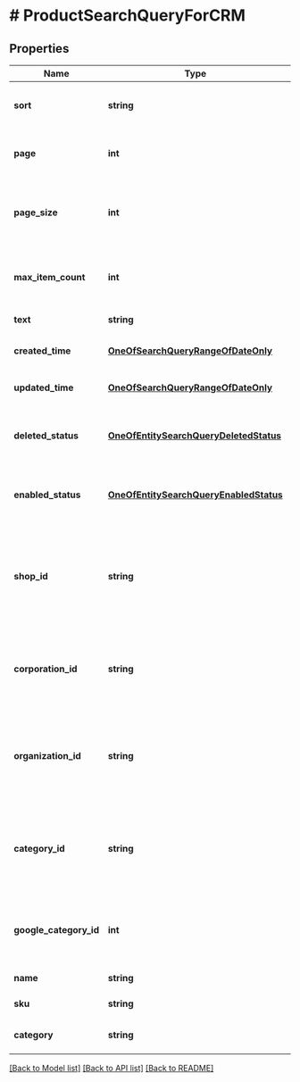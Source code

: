 # # ProductSearchQueryForCRM

## Properties

Name | Type | Description | Notes
------------ | ------------- | ------------- | -------------
**sort** | **string** | Sorting criteria in format \&quot;[+|-]property[,...]\&quot;. | [optional]
**page** | **int** | One-based index of the page to return. | [optional]
**page_size** | **int** | The maximum number of items to return. The maximum value is 50. | [optional]
**max_item_count** | **int** | The maximum number of items to return in non-paged mode. | [optional]
**text** | **string** | Text to search. | [optional]
**created_time** | [**OneOfSearchQueryRangeOfDateOnly**](OneOfSearchQueryRangeOfDateOnly.md) | A time range for entry creation time. | [optional]
**updated_time** | [**OneOfSearchQueryRangeOfDateOnly**](OneOfSearchQueryRangeOfDateOnly.md) | A time range for entry last update time. | [optional]
**deleted_status** | [**OneOfEntitySearchQueryDeletedStatus**](OneOfEntitySearchQueryDeletedStatus.md) | Indicates if to search existing, deleted or all entities. | [optional]
**enabled_status** | [**OneOfEntitySearchQueryEnabledStatus**](OneOfEntitySearchQueryEnabledStatus.md) | Indicates if to search enabled, disabled or all entities. | [optional]
**shop_id** | **string** | Return products from specified shop. If specified CorporationId and OrganizationId are ignored. | [optional]
**corporation_id** | **string** | Return products from specified corporation. Ignored when ShopId is specified. | [optional]
**organization_id** | **string** | Return products from specified organization. Ignored when ShopId or CorporationId is specified. | [optional]
**category_id** | **string** | Return products that belong in specified category tree. NOTE: ShopId is required for this option. | [optional]
**google_category_id** | **int** | Return products that belong in specified google category tree. | [optional]
**name** | **string** | Filter products by name. | [optional]
**sku** | **string** | Filter products by SKU. | [optional]
**category** | **string** | Filter products by category name. | [optional]

[[Back to Model list]](../../README.md#models) [[Back to API list]](../../README.md#endpoints) [[Back to README]](../../README.md)
